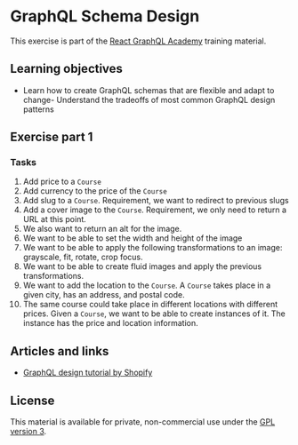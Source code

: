 # GraphQL Schema Design

This exercise is part of the [React GraphQL Academy](http://reactgraphql.academy) training material.

## Learning objectives

- Learn how to create GraphQL schemas that are flexible and adapt to change- Understand the tradeoffs of most common GraphQL design patterns

## Exercise part 1

### Tasks

1. Add price to a `Course`
2. Add currency to the price of the `Course`
3. Add slug to a `Course`. Requirement, we want to redirect to previous slugs
4. Add a cover image to the `Course`. Requirement, we only need to return a URL at this point.
5. We also want to return an alt for the image.
6. We want to be able to set the width and height of the image
7. We want to be able to apply the following transformations to an image: grayscale, fit, rotate, crop focus.
8. We want to be able to create fluid images and apply the previous transformations.
9. We want to add the location to the `Course`. A `Course` takes place in a given city, has an address, and postal code.
10. The same course could take place in different locations with different prices. Given a `Course`, we want to be able to create instances of it. The instance has the price and location information.

## Articles and links

- [GraphQL design tutorial by Shopify](https://github.com/Shopify/graphql-design-tutorial/blob/master/TUTORIAL.md)

## License

This material is available for private, non-commercial use under the [GPL version 3](http://www.gnu.org/licenses/gpl-3.0-standalone.html).
